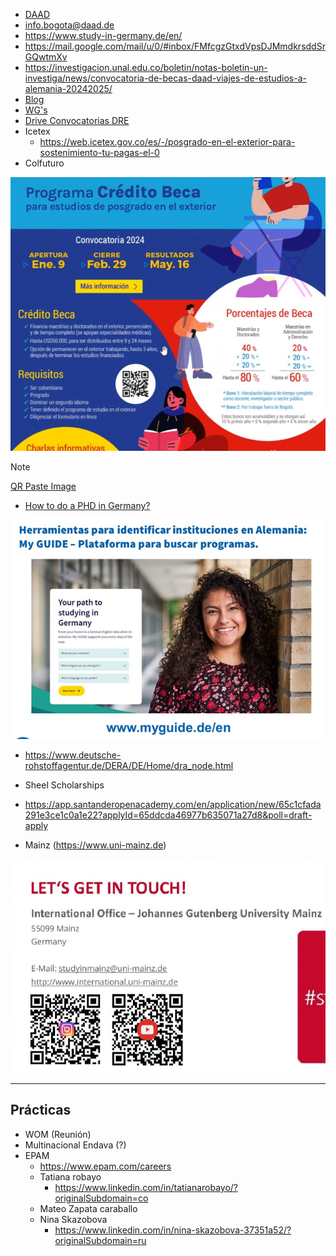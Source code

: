 
- [DAAD](https://www2.daad.de/deutschland/stipendium/datenbank/en/21148-scholarship-database/)
- info.bogota@daad.de
- https://www.study-in-germany.de/en/
- https://mail.google.com/mail/u/0/#inbox/FMfcgzGtxdVpsDJMmdkrsddSrGQwtmXv
- https://investigacion.unal.edu.co/boletin/notas-boletin-un-investiga/news/convocatoria-de-becas-daad-viajes-de-estudios-a-alemania-20242025/
- [Blog](https://thehonest.blog/study-in-germany/)
- [WG's](https://www.wg-gesucht.de)
- [Drive Convocatorias DRE](https://drive.google.com/drive/folders/1vTDyFBs7UwrDlce9396QSDn_RR28lkpY)
- Icetex
	- https://web.icetex.gov.co/es/-/posgrado-en-el-exterior-para-sostenimiento-tu-pagas-el-0
- Colfuturo

![](attachments/Pasted%20image%2020240416090355.png)

>[!Note]
>[QR Paste Image](https://qr-code-scanner.net/#paste)

- [How to do a PHD in Germany?](https://moodle.daad.de/phd/)

![](attachments/Pasted%20image%2020231017170333.png)

- https://www.deutsche-rohstoffagentur.de/DERA/DE/Home/dra_node.html


- Sheel Scholarships
- https://app.santanderopenacademy.com/en/application/new/65c1cfada291e3ce1c0a1e22?applyId=65ddcda46977b635071a27d8&poll=draft-apply

- Mainz (https://www.uni-mainz.de)

![](attachments/Pasted%20image%2020240405120444.png)

---


## Prácticas

- WOM (Reunión)
- Multinacional Endava (?)
- EPAM
	- https://www.epam.com/careers
	- Tatiana robayo
		- https://www.linkedin.com/in/tatianarobayo/?originalSubdomain=co
	- Mateo Zapata caraballo
	- Nina Skazobova 
		- https://www.linkedin.com/in/nina-skazobova-37351a52/?originalSubdomain=ru





